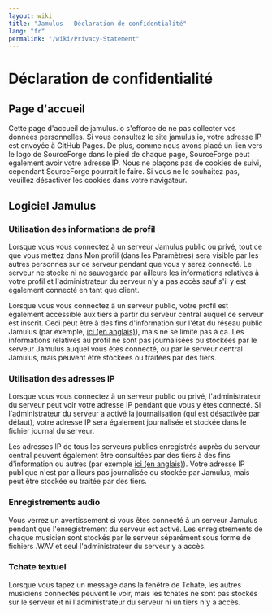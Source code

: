 ```yaml
---
layout: wiki
title: "Jamulus – Déclaration de confidentialité"
lang: "fr"
permalink: "/wiki/Privacy-Statement"
---
```


# Déclaration de confidentialité

## Page d'accueil

Cette page d'accueil de jamulus.io s'efforce de ne pas collecter vos données personnelles. Si vous consultez le site jamulus.io, votre adresse IP est envoyée à GitHub Pages. De plus, comme nous avons placé un lien vers le logo de SourceForge dans le pied de chaque page, SourceForge peut également avoir votre adresse IP.
Nous ne plaçons pas de cookies de suivi, cependant SourceForge pourrait le faire. Si vous ne le souhaitez pas, veuillez désactiver les cookies dans votre navigateur.

## Logiciel Jamulus

### Utilisation des informations de profil

Lorsque vous vous connectez à un serveur Jamulus public ou privé, tout ce que vous mettez dans Mon profil (dans les Paramètres) sera visible par les autres personnes sur ce serveur pendant que vous y serez connecté. Le serveur ne stocke ni ne sauvegarde par ailleurs les informations relatives à votre profil et l'administrateur du serveur n'y a pas accès sauf s'il y est également connecté en tant que client.

Lorsque vous vous connectez à un serveur public, votre profil est également accessible aux tiers à partir du serveur central auquel ce serveur est inscrit. Ceci peut être à des fins d'information sur l'état du réseau public Jamulus (par exemple, [ici (en anglais)](https://explorer.jamulus.io/)), mais ne se limite pas à ça. Les informations relatives au profil ne sont pas journalisées ou stockées par le serveur Jamulus auquel vous êtes connecté, ou par le serveur central Jamulus, mais peuvent être stockées ou traitées par des tiers.

### Utilisation des adresses IP

Lorsque vous vous connectez à un serveur public ou privé, l'administrateur du serveur peut voir votre adresse IP pendant que vous y êtes connecté. Si l'administrateur du serveur a activé la journalisation (qui est désactivée par défaut), votre adresse IP sera également journalisée et stockée dans le fichier journal du serveur.

Les adresses IP de tous les serveurs publics enregistrés auprès du serveur central peuvent également être consultées par des tiers à des fins d'information ou autres (par exemple [ici (en anglais)](https://explorer.jamulus.io/)). Votre adresse IP publique n'est par ailleurs pas journalisée ou stockée par Jamulus, mais peut être stockée ou traitée par des tiers.

### Enregistrements audio

Vous verrez un avertissement si vous êtes connecté à un serveur Jamulus pendant que l'enregistrement du serveur est activé. Les enregistrements de chaque musicien sont stockés par le serveur séparément sous forme de fichiers .WAV et seul l'administrateur du serveur y a accès.

### Tchate textuel

Lorsque vous tapez un message dans la fenêtre de Tchate, les autres musiciens connectés peuvent le voir, mais les tchates ne sont pas stockés sur le serveur et ni l'administrateur du serveur ni un tiers n'y a accès.
